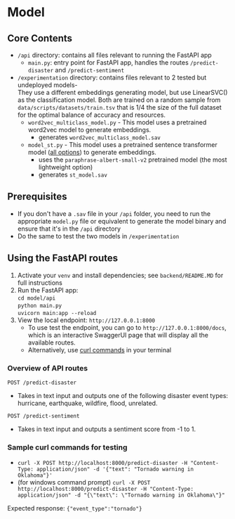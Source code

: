 # Model 

## Core Contents 
- `/api` directory: contains all files relevant to running the FastAPI app
  - `main.py`: entry point for FastAPI app, handles the routes `/predict-disaster` and `/predict-sentiment`
- `/experimentation` directory: contains files relevant to 2 tested but undeployed models-  
  They use a different embeddings generating model, but use LinearSVC() as the classification model. Both are trained on a random sample from `data/scripts/datasets/train.tsv` that is 1/4 the size of the full dataset for the optimal balance of accuracy and resources.
  - `word2vec_multiclass_model.py` - This model uses a pretrained word2vec model to generate embeddings.
    - generates `word2vec_multiclass_model.sav`
  - `model_st.py` - This model uses a pretrained sentence transformer model ([all options](https://www.sbert.net/docs/sentence_transformer/pretrained_models.html)) to generate embeddings.
    - uses the `paraphrase-albert-small-v2` pretrained model (the most lightweight option)
    - generates `st_model.sav`

## Prerequisites 
- If you don't have a `.sav` file in your `/api` folder, you need to run the appropriate `model.py` file or equivalent to generate the model binary and ensure that it's in the `/api` directory
- Do the same to test the two models in `/experimentation`

## Using the FastAPI routes 

1. Activate your `venv` and install dependencies; see `backend/README.MD` for full instructions 
2. Run the FastAPI app: </br>
    `cd model/api` </br>
    `python main.py` </br>
    `uvicorn main:app --reload`
3. View the local endpoint: `http://127.0.0.1:8000`
    - To use test the endpoint, you can go to `http://127.0.0.1:8000/docs`, which is an interactive SwaggerUI page that will display all the available routes. 
    - Alternatively, use [curl commands](#sample-curl-command-for-testing) in your terminal

### Overview of API routes 

`POST /predict-disaster`
- Takes in text input and outputs one of the following disaster event types: hurricane, earthquake, wildfire, flood, unrelated. 
  
`POST /predict-sentiment`
- Takes in text input and outputs a sentiment score from -1 to 1.

### Sample curl commands for testing 

* `curl -X POST http://localhost:8000/predict-disaster -H "Content-Type: application/json" -d '{"text": "Tornado warning in Oklahoma"}'`
* (for windows command prompt) `curl -X POST http://localhost:8000/predict-disaster -H "Content-Type: application/json" -d "{\"text\": \"Tornado warning in Oklahoma\"}"`


Expected response: `{"event_type":"tornado"}` 


